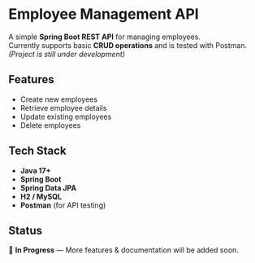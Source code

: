 # Employee Management API

A simple **Spring Boot REST API** for managing employees.  
Currently supports basic **CRUD operations** and is tested with Postman.  
*(Project is still under development)*

## Features
- Create new employees
- Retrieve employee details
- Update existing employees
- Delete employees

## Tech Stack
- **Java 17+**
- **Spring Boot**
- **Spring Data JPA**
- **H2 / MySQL**
- **Postman** (for API testing)

## Status
🚧 **In Progress** — More features & documentation will be added soon.
